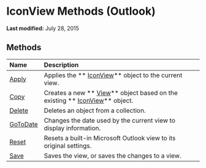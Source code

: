 
# IconView Methods (Outlook)

 **Last modified:** July 28, 2015


## Methods



|**Name**|**Description**|
|:-----|:-----|
| [Apply](ddf036e9-ca69-9ade-05bd-c58d52f5c610.md)|Applies the  ** [IconView](dc2efa6c-4752-f713-f77e-378036f358dc.md)** object to the current view.|
| [Copy](aa0c2905-766b-55d7-db32-07caffd03815.md)|Creates a new  ** [View](41c8d149-9912-1685-4c8b-3c849cc6f1ed.md)** object based on the existing ** [IconView](dc2efa6c-4752-f713-f77e-378036f358dc.md)** object.|
| [Delete](fa5ea9eb-3eb9-6617-d4e4-76b06e6dfa96.md)|Deletes an object from a collection.|
| [GoToDate](aef21294-fddd-0dac-fdf1-262e7f28623b.md)|Changes the date used by the current view to display information.|
| [Reset](0cb48612-db32-19e4-1478-694898775752.md)|Resets a built-in Microsoft Outlook view to its original settings.|
| [Save](a3fbd05c-c6f8-b387-d0fd-436c4c1ecc1e.md)|Saves the view, or saves the changes to a view.|
